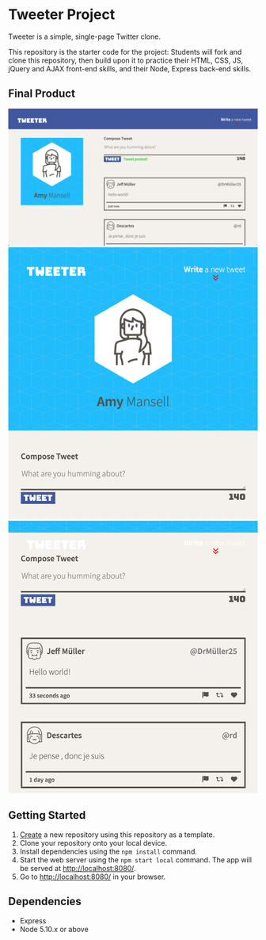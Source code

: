 # Tweeter Project

Tweeter is a simple, single-page Twitter clone.

This repository is the starter code for the project: Students will fork and clone this repository, then build upon it to practice their HTML, CSS, JS, jQuery and AJAX front-end skills, and their Node, Express back-end skills.

## Final Product
!["Screenshot of Desktop"](https://raw.githubusercontent.com/michaelwangcode/tweeter/master/docs/Screenshot%201.png)
!["Screenshot of Mobile 1"](https://raw.githubusercontent.com/michaelwangcode/tweeter/master/docs/Screenshot%202.png)
!["Screenshot of Mobile 2"](https://raw.githubusercontent.com/michaelwangcode/tweeter/master/docs/Screenshot%203.png)

## Getting Started

1. [Create](https://docs.github.com/en/repositories/creating-and-managing-repositories/creating-a-repository-from-a-template) a new repository using this repository as a template.
2. Clone your repository onto your local device.
3. Install dependencies using the `npm install` command.
3. Start the web server using the `npm start local` command. The app will be served at <http://localhost:8080/>.
4. Go to <http://localhost:8080/> in your browser.

## Dependencies

- Express
- Node 5.10.x or above
